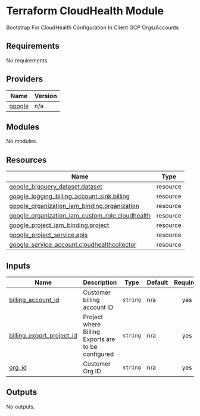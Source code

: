 # Terraform CloudHealth Module
Bootstrap For CloudHealth Configuration In Client GCP Orgs/Accounts
## Requirements

No requirements.

## Providers

| Name | Version |
|------|---------|
| <a name="provider_google"></a> [google](#provider\_google) | n/a |

## Modules

No modules.

## Resources

| Name | Type |
|------|------|
| [google_bigquery_dataset.dataset](https://registry.terraform.io/providers/hashicorp/google/latest/docs/resources/bigquery_dataset) | resource |
| [google_logging_billing_account_sink.billing](https://registry.terraform.io/providers/hashicorp/google/latest/docs/resources/logging_billing_account_sink) | resource |
| [google_organization_iam_binding.organization](https://registry.terraform.io/providers/hashicorp/google/latest/docs/resources/organization_iam_binding) | resource |
| [google_organization_iam_custom_role.cloudhealth](https://registry.terraform.io/providers/hashicorp/google/latest/docs/resources/organization_iam_custom_role) | resource |
| [google_project_iam_binding.project](https://registry.terraform.io/providers/hashicorp/google/latest/docs/resources/project_iam_binding) | resource |
| [google_project_service.apis](https://registry.terraform.io/providers/hashicorp/google/latest/docs/resources/project_service) | resource |
| [google_service_account.cloudhealthcollector](https://registry.terraform.io/providers/hashicorp/google/latest/docs/resources/service_account) | resource |

## Inputs

| Name | Description | Type | Default | Required |
|------|-------------|------|---------|:--------:|
| <a name="input_billing_account_id"></a> [billing\_account\_id](#input\_billing\_account\_id) | Customer billing account ID | `string` | n/a | yes |
| <a name="input_billing_export_project_id"></a> [billing\_export\_project\_id](#input\_billing\_export\_project\_id) | Project where Billing Exports are to be configured | `string` | n/a | yes |
| <a name="input_org_id"></a> [org\_id](#input\_org\_id) | Customer Org ID | `string` | n/a | yes |

## Outputs

No outputs.
